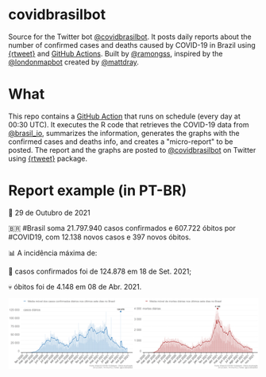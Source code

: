 # covidbrasilbot

Source for the Twitter bot [@covidbrasilbot](https://www.twitter.com/covidbrasilbot). It posts daily reports about the number of confirmed cases and deaths caused by COVID-19 in Brazil using [{rtweet}](https://docs.ropensci.org/rtweet/) and [GitHub Actions](https://docs.github.com/en/actions). Built by [@ramongss](https://twitter.com/ramongss), inspired by the [@londonmapbot](https://twitter.com/londonmapbot) created by [@mattdray](https://twitter.com/mattdray).

# What

This repo contains a [GitHub Action](https://github.com/features/actions) that runs on schedule (every day at 00:30 UTC). It executes the R code that retrieves the COVID-19 data from [@brasil_io](https://twitter.com/brasil_io), summarizes the information, generates the graphs with the confirmed cases and deaths info, and creates a "micro-report" to be posted. The report and the graphs are posted to [@covidbrasilbot](https://www.twitter.com/covidbrasilbot) on Twitter using [{rtweet}](https://docs.ropensci.org/rtweet/) package.

# Report example (in PT-BR)

:calendar: 29 de Outubro de 2021

:brazil: #Brasil soma 21.797.940 casos confirmados e 607.722 óbitos por #COVID19, com 12.138 novos casos e 397 novos óbitos. 

:bar_chart: A incidência máxima de: 

:face_with_thermometer: casos confirmados foi de 124.878 em 18 de Set. 2021; 

:skull: óbitos foi de 4.148 em 08 de Abr. 2021.

![COVID19 report](figures/fig.png)
